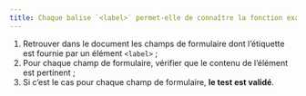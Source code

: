 ```yaml
---
title: Chaque balise `<label>` permet-elle de connaître la fonction exacte du [champ de formulaire](#champ-de-saisie-de-formulaire) auquel elle est associée ?
---
```


1. Retrouver dans le document les champs de formulaire dont l’étiquette est fournie par un élément `<label>` ;
2. Pour chaque champ de formulaire, vérifier que le contenu de l’élément est pertinent ;
3. Si c’est le cas pour chaque champ de formulaire, **le test est validé**.
